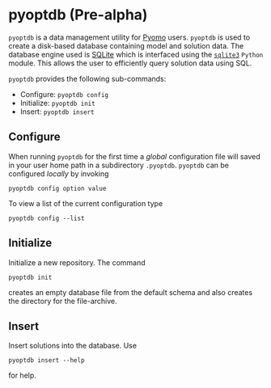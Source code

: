 # pyoptdb (Pre-alpha)

`pyoptdb` is a data management utility for [Pyomo](https://github.com/marvin-meck/pyomo) users. 
`pyoptdb` is used to create a disk-based database containing model and solution data. 
The database engine used is [SQLite](https://www.sqlite.org) which is interfaced using the [`sqlite3`](https://docs.python.org/3/library/sqlite3.html) `Python` module. 
This allows the user to efficiently query solution data using SQL. 

`pyoptdb` provides the following sub-commands:
- Configure: `pyoptdb config`
- Initialize: `pyoptdb init`
- Insert: `pyoptdb insert`

## Configure

When running `pyoptdb` for the first time a *global* configuration file will saved in your user home path in a subdirectory `.pyoptdb`. 
`pyoptdb` can be configured *locally* by invoking 

```shell
pyoptdb config option value
```

To view a list of the current configuration type
```shell
pyoptdb config --list
```

## Initialize 

Initialize a new repository. 
The command 
```shell
pyoptdb init
```
creates an empty database file from the default schema and also creates the directory for the file-archive. 

## Insert

Insert solutions into the database.
Use 
```shell
pyoptdb insert --help
```
for help. 